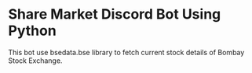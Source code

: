# Share Market Discord Bot Using Python
 This bot use bsedata.bse library to fetch current stock details of Bombay Stock Exchange.
